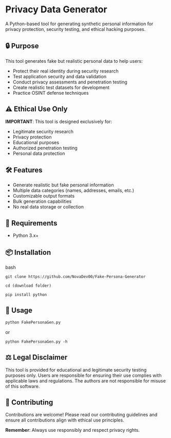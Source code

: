 # Privacy Data Generator

A Python-based tool for generating synthetic personal information for privacy protection, security testing, and ethical hacking purposes.

## 🔒 Purpose

This tool generates fake but realistic personal data to help users:
- Protect their real identity during security research
- Test application security and data validation
- Conduct privacy assessments and penetration testing
- Create realistic test datasets for development
- Practice OSINT defense techniques

## ⚠️ Ethical Use Only

**IMPORTANT**: This tool is designed exclusively for:
- Legitimate security research
- Privacy protection
- Educational purposes
- Authorized penetration testing
- Personal data protection

## 🛠️ Features

- Generate realistic but fake personal information
- Multiple data categories (names, addresses, emails, etc.)
- Customizable output formats
- Bulk generation capabilities
- No real data storage or collection

## 🐍 Requirements

- Python 3.x+

## 📦 Installation
bash
```Step 1 :
git clone https://github.com/NovaDev00/Fake-Persona-Generator
```
```Step 2 :
cd (download folder)
```
```Step 3 :
pip install python
```

## 🚀 Usage

```bash (help)
python FakePersonaGen.py
```
or
```
python FakePersonaGen.py -h
```

## ⚖️ Legal Disclaimer

This tool is provided for educational and legitimate security testing purposes only. Users are responsible for ensuring their use complies with applicable laws and regulations. The authors are not responsible for misuse of this software.

## 🤝 Contributing

Contributions are welcome! Please read our contributing guidelines and ensure all contributions align with ethical use principles.


**Remember**: Always use responsibly and respect privacy rights.
